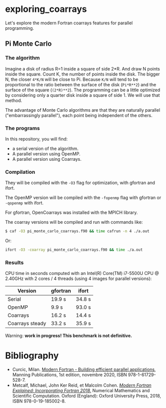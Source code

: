 # exploring_coarrays

Let's explore the modern Fortran coarrays features for parallel programming.

## Pi Monte Carlo

### The algorithm

Imagine a disk of radius R=1 inside a square of side 2*R. And draw N points inside the square. Count K, the number of points inside the disk. The bigger N, the closer `4*K/N` will be close to Pi. Because `K/N` will tend to be proportional to the ratio between the surface of the disk (`Pi*R**2`) and the surface of the square (`(2*R)**2`). The programming can be a little optimized by considering only a quarter disk inside a square of side 1. We will use that method.

The advantage of Monte Carlo algorithms are that they are naturally parallel ("embarrassingly parallel"), each point being independent of the others.  

### The programs

In this repository, you will find:

* a serial version of the algorithm.
* A parallel version using OpenMP.
* A parallel version using Coarrays.

### Compilation

They will be compiled with the `-O3` flag for optimization, with gfortran and ifort. 

The OpenMP version will be compiled with the `-fopenmp` flag with gfortran or `-qopenmp` with ifort.

For gfortran, OpenCoarrays was installed with the MPICH library.

The coarray versions will be compiled and run with commands like:
```bash
$ caf -O3 pi_monte_carlo_coarrays.f90 && time cafrun -n 4 ./a.out
```

Or:
```bash
ifort -O3 -coarray pi_monte_carlo_coarrays.f90 && time ./a.out
```

### Results

CPU time in seconds computed with an Intel(R) Core(TM) i7-5500U CPU @ 2.40GHz with 2 cores / 4 threads (using 4 images for parallel versions):

| Version         | gfortran  | ifort   |
| --------------- | --------- | ------- |
| Serial          |    19.9 s |  34.8 s |
| OpenMP          |     9.9 s |  93.0 s |
| Coarrays        |    16.2 s |  14.4 s |
| Coarrays steady |    33.2 s |  35.9 s |

Warning: **work in progress! This benchmark is not definitive.**
	
# Bibliography

* Curcic, Milan. [Modern Fortran - Building efficient parallel applications](https://learning.oreilly.com/library/view/-/9781617295287/?ar), Manning Publications, 1st edition, novembre 2020, ISBN 978-1-61729-528-7.
* Metcalf, Michael, John Ker Reid, et Malcolm Cohen. *[Modern Fortran Explained: Incorporating Fortran 2018.](https://oxford.universitypressscholarship.com/view/10.1093/oso/9780198811893.001.0001/oso-9780198811893)* Numerical Mathematics and Scientific Computation. Oxford (England): Oxford University Press, 2018, ISBN 978-0-19-185002-8.